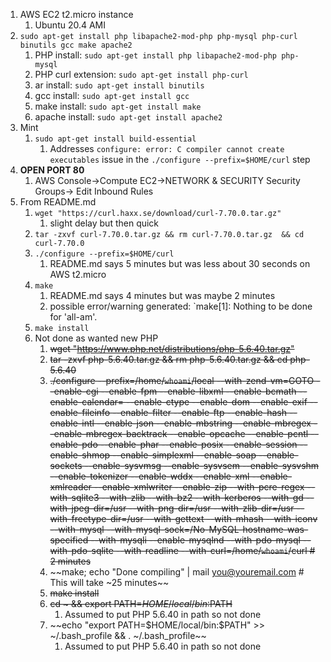 1. AWS EC2 t2.micro instance
    1.  Ubuntu 20.4 AMI
1.  `sudo apt-get install php libapache2-mod-php php-mysql php-curl binutils gcc make apache2`
    1.  PHP install: `sudo apt-get install php libapache2-mod-php php-mysql`
    1.  PHP curl extension: `sudo apt-get install php-curl`
    1.  ar install: `sudo apt-get install binutils`
    1.  gcc install: `sudo apt-get install gcc`
    1.  make install: `sudo apt-get install make`
    1.  apache install: `sudo apt-get install apache2`
1.  Mint
    1.  `sudo apt-get install build-essential`
        1.  Addresses `configure: error: C compiler cannot create executables` issue in the  `./configure --prefix=$HOME/curl` step
1.  **OPEN PORT 80**
    1.  AWS Console->Compute EC2->NETWORK & SECURITY Security Groups-> Edit Inbound Rules
1.  From README.md
    1.  `wget "https://curl.haxx.se/download/curl-7.70.0.tar.gz"`
        1. slight delay but then quick
    1.  `tar -zxvf curl-7.70.0.tar.gz && rm curl-7.70.0.tar.gz  && cd curl-7.70.0`
    1.  `./configure --prefix=$HOME/curl` 
        1. README.md says 5 minutes but was less about 30 seconds on AWS t2.micro
    1.  `make`
        1. README.md says 4 minutes but was maybe 2 minutes
        1. possible error/warning generated: `make[1]: Nothing to be done for 'all-am'.
    1.  `make install`
    1.  Not done as wanted new PHP
        1.  ~~wget "https://www.php.net/distributions/php-5.6.40.tar.gz"~~
        1.  ~~tar -zxvf php-5.6.40.tar.gz &&  rm php-5.6.40.tar.gz &&  cd php-5.6.40~~
        1.  ~~./configure --prefix=/home/`whoami`/local --with-zend-vm=GOTO --enable-cgi --enable-fpm --enable-libxml --enable-bcmath --enable-calendar= --enable-ctype --enable-dom --enable-exif --enable-fileinfo --enable-filter --enable-ftp --enable-hash --enable-intl --enable-json --enable-mbstring --enable-mbregex --enable-mbregex-backtrack --enable-opcache --enable-pcntl --enable-pdo --enable-phar --enable-posix --enable-session --enable-shmop --enable-simplexml --enable-soap --enable-sockets --enable-sysvmsg --enable-sysvsem --enable-sysvshm --enable-tokenizer --enable-wddx --enable-xml --enable-xmlreader --enable-xmlwriter --enable-zip --with-pcre-regex --with-sqlite3 --with-zlib --with-bz2 --with-kerberos --with-gd --with-jpeg-dir=/usr --with-png-dir=/usr --with-zlib-dir=/usr --with-freetype-dir=/usr --with-gettext --with-mhash --with-iconv --with-mysql --with-mysql-sock=/No-MySQL-hostname-was-specified --with-mysqli --enable-mysqlnd --with-pdo-mysql --with-pdo-sqlite --with-readline  --with-curl=/home/`whoami`/curl # 2 minutes~~
        1.  ~~make; echo "Done compiling" | mail you@youremail.com # This will take ~25 minutes~~
        1.  ~~make install~~
        1.  ~~cd ~ && export PATH=$HOME/local/bin:$PATH~~
            1.  Assumed to put PHP 5.6.40 in path so not done
        1.  ~~echo "export PATH=$HOME/local/bin:\$PATH" >> ~/.bash_profile && . ~/.bash_profile~~
             1.  Assumed to put PHP 5.6.40 in path so not done


